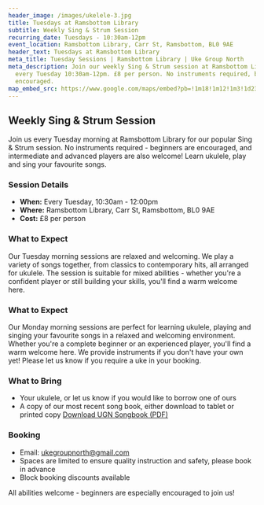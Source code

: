```yaml
---
header_image: /images/ukelele-3.jpg
title: Tuesdays at Ramsbottom Library
subtitle: Weekly Sing & Strum Session
recurring_date: Tuesdays - 10:30am-12pm
event_location: Ramsbottom Library, Carr St, Ramsbottom, BL0 9AE
header_text: Tuesdays at Ramsbottom Library
meta_title: Tuesday Sessions | Ramsbottom Library | Uke Group North
meta_description: Join our weekly Sing & Strum session at Ramsbottom Library
  every Tuesday 10:30am-12pm. £8 per person. No instruments required, beginners
  encouraged.
map_embed_src: https://www.google.com/maps/embed?pb=!1m18!1m12!1m3!1d2364.8881404900885!2d-2.3221926228513086!3d53.64896667237872!2m3!1f0!2f0!3f0!3m2!1i1024!2i768!4f13.1!3m3!1m2!1s0x487ba372b6eeae45%3A0x70c8e1727daabd13!2sRamsbottom%20Library!5e0!3m2!1sen!2snl!4v1757042554281!5m2!1sen!2snl
---
```

## Weekly Sing & Strum Session

Join us every Tuesday morning at Ramsbottom Library for our popular Sing & Strum session. No instruments required - beginners are encouraged, and intermediate and advanced players are also welcome! Learn ukulele, play and sing your favourite songs.

### Session Details

- **When:** Every Tuesday, 10:30am - 12:00pm
- **Where:** Ramsbottom Library, Carr St, Ramsbottom, BL0 9AE
- **Cost:** £8 per person

### What to Expect

Our Tuesday morning sessions are relaxed and welcoming. We play a variety of songs together, from classics to contemporary hits, all arranged for ukulele. The session is suitable for mixed abilities - whether you're a confident player or still building your skills, you'll find a warm welcome here.

### What to Expect

Our Monday morning sessions are perfect for learning ukulele, playing and singing your favourite songs in a relaxed and welcoming environment. Whether you're a complete beginner or an experienced player, you'll find a warm welcome here. We provide instruments if you don't have your own yet! Please let us know if you require a uke in your booking.

### What to Bring

- Your ukulele, or let us know if you would like to borrow one of ours
- A copy of our most recent song book, either download to tablet or printed copy
[Download UGN Songbook (PDF)](/assets/UGN%20Songbook%201.1.pdf)

### Booking

- Email: [ukegroupnorth@gmail.com](mailto:ukegroupnorth@gmail.com)
- Spaces are limited to ensure quality instruction and safety, please book in advance
- Block booking discounts available

All abilities welcome - beginners are especially encouraged to join us!